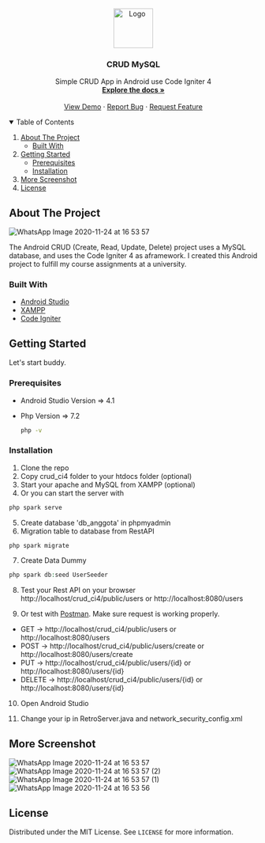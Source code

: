 <!-- PROJECT LOGO -->

<br />
<p align="center">
  <a href="https://github.com/abdullah1006/CRUD_MySQL">
    <img src="https://user-images.githubusercontent.com/65402864/100080500-7e02d480-2e78-11eb-9997-d774cec7854a.png" alt="Logo" width="80" height="80">
  </a>

<h3 align="center">CRUD MySQL</h3>

<p align="center">
    Simple CRUD App in Android use Code Igniter 4
    <br />
    <a href="https://github.com/abdullah1006/CRUD_MySQL"><strong>Explore the docs »</strong></a>
    <br />
    <br />
    <a href="https://github.com/abdullah1006/CRUD_MySQL">View Demo</a>
    ·
    <a href="https://github.com/abdullah1006/CRUD_MySQL/issues">Report Bug</a>
    ·
    <a href="https://github.com/abdullah1006/CRUD_MySQL/issues">Request Feature</a>
  </p>
</p>

<!-- TABLE OF CONTENTS -->

<details open="open">
  <summary>Table of Contents</summary>
  <ol>
    <li>
      <a href="#about-the-project">About The Project</a>
      <ul>
        <li><a href="#built-with">Built With</a></li>
      </ul>
    </li>
    <li>
      <a href="#getting-started">Getting Started</a>
      <ul>
        <li><a href="#prerequisites">Prerequisites</a></li>
        <li><a href="#installation">Installation</a></li>
      </ul>
    </li>
    <li><a href="#more-screenshot">More Screenshot</a></li>
    <li><a href="#license">License</a></li>
  </ol>
</details>

<!-- ABOUT THE PROJECT -->

## About The Project

![WhatsApp Image 2020-11-24 at 16 53 57](https://user-images.githubusercontent.com/65402864/100079084-d638d700-2e76-11eb-95fb-3dc83b730be3.jpeg)

The Android CRUD (Create, Read, Update, Delete) project uses a MySQL database, and uses the Code Igniter 4 as aframework. I created this Android project to fulfill my course assignments at a university.


### Built With

- [Android Studio](https://developer.android.com/studio?hl=zh-cn)
- [XAMPP](https://www.apachefriends.org/download.html)
- [Code Igniter](https://codeigniter.com/download)

<!-- GETTING STARTED -->

## Getting Started

Let's start buddy.

### Prerequisites


- Android Studio Version => 4.1
- Php Version => 7.2
  
  ```sh
  php -v
  ```
  

### Installation

1. Clone the repo
2. Copy crud_ci4 folder to your htdocs folder (optional)
3. Start your apache and MySQL from XAMPP (optional)
4. Or you can start the server with

```php
php spark serve
```

5. Create database 'db_anggota' in phpmyadmin
6. Migration table to database from RestAPI
 
```php
php spark migrate
```

7. Create Data Dummy

```php
php spark db:seed UserSeeder
```

8. Test your Rest API on your browser
http://localhost/crud_ci4/public/users or http://localhost:8080/users

9. Or test with [Postman](https://www.postman.com/downloads/). Make sure request is working properly.
- GET -> http://localhost/crud_ci4/public/users or http://localhost:8080/users
- POST -> http://localhost/crud_ci4/public/users/create or http://localhost:8080/users/create
- PUT -> http://localhost/crud_ci4/public/users/{id} or http://localhost:8080/users/{id}
- DELETE -> http://localhost/crud_ci4/public/users/{id} or http://localhost:8080/users/{id}

10. Open Android Studio

11. Change your ip in RetroServer.java and network_security_config.xml

## More Screenshot

![WhatsApp Image 2020-11-24 at 16 53 57](https://user-images.githubusercontent.com/65402864/100079084-d638d700-2e76-11eb-95fb-3dc83b730be3.jpeg)
![WhatsApp Image 2020-11-24 at 16 53 57 (2)](https://user-images.githubusercontent.com/65402864/100079095-d89b3100-2e76-11eb-9e11-afae5df8c33b.jpeg)
![WhatsApp Image 2020-11-24 at 16 53 57 (1)](https://user-images.githubusercontent.com/65402864/100079104-db962180-2e76-11eb-97d5-a37eb2077cfd.jpeg)
![WhatsApp Image 2020-11-24 at 16 53 56](https://user-images.githubusercontent.com/65402864/100079108-dcc74e80-2e76-11eb-9b4a-d45dcda1ef55.jpeg)

<!-- LICENSE -->

## License

Distributed under the MIT License. See `LICENSE` for more information.

